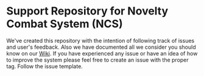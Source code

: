 # Support Repository for Novelty Combat System (NCS)

We've created this repository with the intention of following track of issues and user's feedback. Also we have documented all we consider you should know on our <a href="https://github.com/ncs-sl/support/wiki">Wiki<a/>. If you have experienced any issue or have an idea of how to improve the system please feel free to create an issue with the proper tag. Follow the issue template.
